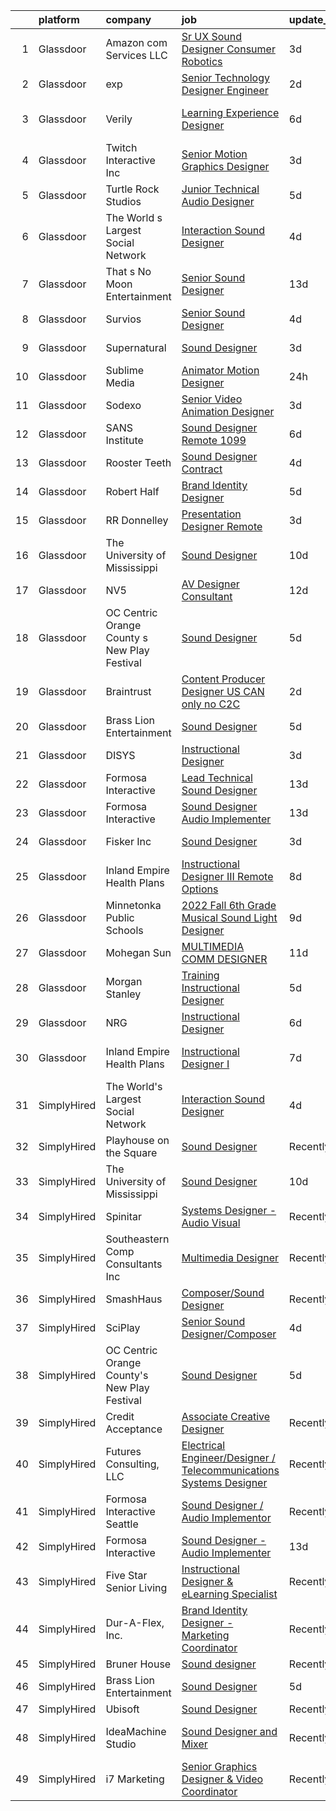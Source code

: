 

|    | platform    | company                                      | job                                                                                                                                                                                                                                                                                                                                                                                                                                                                                                                                                                                                                                                                                                                                                                                                                                                                                                                                                                                                                                                                          | update_time   | location                |
|---:|:------------|:---------------------------------------------|:-----------------------------------------------------------------------------------------------------------------------------------------------------------------------------------------------------------------------------------------------------------------------------------------------------------------------------------------------------------------------------------------------------------------------------------------------------------------------------------------------------------------------------------------------------------------------------------------------------------------------------------------------------------------------------------------------------------------------------------------------------------------------------------------------------------------------------------------------------------------------------------------------------------------------------------------------------------------------------------------------------------------------------------------------------------------------------|:--------------|:------------------------|
|  1 | Glassdoor   | Amazon com Services LLC                      | [Sr  UX Sound Designer  Consumer Robotics](https://www.glassdoor.com/partner/jobListing.htm?pos=124&ao=1136043&s=58&guid=00000180efb432aaa5a4d9582de70c61&src=GD_JOB_AD&t=SR&vt=w&cs=1_95cbe262&cb=1653289006113&jobListingId=1007875427161&jrtk=3-0-1g3nr8coe36hq001-1g3nr8cosr0e3800-5ebc18dce4de66fd-)                                                                                                                                                                                                                                                                                                                                                                                                                                                                                                                                                                                                                                                                                                                                                                    | 3d            | San Francisco, CA       |
|  2 | Glassdoor   | exp                                          | [Senior Technology Designer  Engineer](https://www.glassdoor.com/partner/jobListing.htm?pos=118&ao=1136043&s=58&guid=00000180efb432aaa5a4d9582de70c61&src=GD_JOB_AD&t=SR&vt=w&cs=1_5e81b25d&cb=1653289006109&jobListingId=1007880446549&jrtk=3-0-1g3nr8coe36hq001-1g3nr8cosr0e3800-703fbfd2bd80e682-)                                                                                                                                                                                                                                                                                                                                                                                                                                                                                                                                                                                                                                                                                                                                                                        | 2d            | Coral Gables, FL        |
|  3 | Glassdoor   | Verily                                       | [Learning Experience Designer](https://www.glassdoor.com/partner/jobListing.htm?pos=122&ao=1136043&s=58&guid=00000180efb432aaa5a4d9582de70c61&src=GD_JOB_AD&t=SR&vt=w&ea=1&cs=1_4fb2332b&cb=1653289006112&jobListingId=1007867874321&jrtk=3-0-1g3nr8coe36hq001-1g3nr8cosr0e3800-3e7d36ded86b58a4-)                                                                                                                                                                                                                                                                                                                                                                                                                                                                                                                                                                                                                                                                                                                                                                           | 6d            | South San Francisco, CA |
|  4 | Glassdoor   | Twitch Interactive  Inc                      | [Senior Motion Graphics Designer](https://www.glassdoor.com/partner/jobListing.htm?pos=125&ao=1136043&s=58&guid=00000180efb432aaa5a4d9582de70c61&src=GD_JOB_AD&t=SR&vt=w&cs=1_3ab9da8e&cb=1653289006113&jobListingId=1007877108347&jrtk=3-0-1g3nr8coe36hq001-1g3nr8cosr0e3800-11c260c4e203b8e7-)                                                                                                                                                                                                                                                                                                                                                                                                                                                                                                                                                                                                                                                                                                                                                                             | 3d            | Los Angeles, CA         |
|  5 | Glassdoor   | Turtle Rock Studios                          | [Junior Technical Audio Designer](https://www.glassdoor.com/partner/jobListing.htm?pos=120&ao=1136043&s=58&guid=00000180efb432aaa5a4d9582de70c61&src=GD_JOB_AD&t=SR&vt=w&ea=1&cs=1_a5bcd285&cb=1653289006113&jobListingId=1007870459311&jrtk=3-0-1g3nr8coe36hq001-1g3nr8cosr0e3800-cf4b9ab2fe1d6299-)                                                                                                                                                                                                                                                                                                                                                                                                                                                                                                                                                                                                                                                                                                                                                                        | 5d            | Lake Forest, CA         |
|  6 | Glassdoor   | The World s Largest Social Network           | [Interaction Sound Designer](https://www.glassdoor.com/partner/jobListing.htm?pos=102&ao=1110586&s=58&guid=00000180efb432aaa5a4d9582de70c61&src=GD_JOB_AD&t=SR&vt=w&ea=1&cs=1_854df59e&cb=1653289006108&jobListingId=1007875077537&cpc=8795CF9063CD573D&jrtk=3-0-1g3nr8coe36hq001-1g3nr8cosr0e3800-df0d68b83c79321e--6NYlbfkN0DSgjPPcnEdvoK3uuxfISLALE6pB1FR7YSHOr_tSg5_QGIhoz_2VqUepdcKLBLI_zQfseoHRbL_z1N3qdKsw0z0CQCyIZgX9aXMncbEf7fYfGtX0HpM_BrvKvuhHEK2MOdjLfQD8jHe5lgPyN0VMvQeBI3cmaPp4-SJBe-EgxCoZhubb4qhr21jpHQ0MNPpMYTz5RBY35mQfgfEmZhzCXQhB95_a7wdrfiup1_p3NEHfCXSkd8HFaZYpzH4vhiswoisHgcgFJGVID5aq1cH1AS4QDKzztAfDLwhvZQeAHlzV2C8iM2Im7AncxEq5Si8ucB25q9aiZQugjlAZJaZLb843f5bNAiSTlvc6IJbP0YZj1gQ5Q94kdI0Tfl4BI1EF3nfHxRG5SPqOe56XKnwdz39fs3Un6to9A6UjOakD9AOLmmppdtR0E--CJ9Q_5-Z5DyixbATrNpIf0pFmdUxeC5rw9Aklo5_U4ngJebLWI9aUfjN4GzpleFVpfpAodRO4TLsEbCuV05yAaBqZOeRPMmHNW_ot8NjuLOvaoIXeS5IDSXN7_ZZphopv1Gc2MtUT44Bd2yAe7F0Rw%3D%3D)                                                                                                                            | 4d            | Los Angeles, CA         |
|  7 | Glassdoor   | That s No Moon Entertainment                 | [Senior Sound Designer](https://www.glassdoor.com/partner/jobListing.htm?pos=117&ao=1136043&s=58&guid=00000180efb432aaa5a4d9582de70c61&src=GD_JOB_AD&t=SR&vt=w&ea=1&cs=1_7966bf1e&cb=1653289006109&jobListingId=1007849300312&jrtk=3-0-1g3nr8coe36hq001-1g3nr8cosr0e3800-e432c58e55c8bc8b-)                                                                                                                                                                                                                                                                                                                                                                                                                                                                                                                                                                                                                                                                                                                                                                                  | 13d           | Los Angeles, CA         |
|  8 | Glassdoor   | Survios                                      | [Senior Sound Designer](https://www.glassdoor.com/partner/jobListing.htm?pos=115&ao=1136043&s=58&guid=00000180efb432aaa5a4d9582de70c61&src=GD_JOB_AD&t=SR&vt=w&ea=1&cs=1_b4431cdb&cb=1653289006109&jobListingId=1007874059145&jrtk=3-0-1g3nr8coe36hq001-1g3nr8cosr0e3800-ba1efa788d0c91b9-)                                                                                                                                                                                                                                                                                                                                                                                                                                                                                                                                                                                                                                                                                                                                                                                  | 4d            | Marina del Rey, CA      |
|  9 | Glassdoor   | Supernatural                                 | [Sound Designer](https://www.glassdoor.com/partner/jobListing.htm?pos=108&ao=1136043&s=58&guid=00000180efb432aaa5a4d9582de70c61&src=GD_JOB_AD&t=SR&vt=w&cs=1_3a57d722&cb=1653289006108&jobListingId=1007877114054&jrtk=3-0-1g3nr8coe36hq001-1g3nr8cosr0e3800-38116dd898de830c-)                                                                                                                                                                                                                                                                                                                                                                                                                                                                                                                                                                                                                                                                                                                                                                                              | 3d            | Los Angeles, CA         |
| 10 | Glassdoor   | Sublime Media                                | [Animator Motion Designer](https://www.glassdoor.com/partner/jobListing.htm?pos=126&ao=1136043&s=58&guid=00000180efb432aaa5a4d9582de70c61&src=GD_JOB_AD&t=SR&vt=w&ea=1&cs=1_a23e7687&cb=1653289006113&jobListingId=1007882534268&jrtk=3-0-1g3nr8coe36hq001-1g3nr8cosr0e3800-201f405589a83ce1-)                                                                                                                                                                                                                                                                                                                                                                                                                                                                                                                                                                                                                                                                                                                                                                               | 24h           | Remote                  |
| 11 | Glassdoor   | Sodexo                                       | [Senior Video Animation Designer](https://www.glassdoor.com/partner/jobListing.htm?pos=121&ao=1136043&s=58&guid=00000180efb432aaa5a4d9582de70c61&src=GD_JOB_AD&t=SR&vt=w&cs=1_bd1e0693&cb=1653289006112&jobListingId=1007875648139&jrtk=3-0-1g3nr8coe36hq001-1g3nr8cosr0e3800-824ad4086765dce8-)                                                                                                                                                                                                                                                                                                                                                                                                                                                                                                                                                                                                                                                                                                                                                                             | 3d            | Oak Island, NC          |
| 12 | Glassdoor   | SANS Institute                               | [Sound Designer  Remote   1099 ](https://www.glassdoor.com/partner/jobListing.htm?pos=109&ao=1136043&s=58&guid=00000180efb432aaa5a4d9582de70c61&src=GD_JOB_AD&t=SR&vt=w&ea=1&cs=1_480dcc10&cb=1653289006108&jobListingId=1007868278827&jrtk=3-0-1g3nr8coe36hq001-1g3nr8cosr0e3800-d1cba237f2f3cf9b-)                                                                                                                                                                                                                                                                                                                                                                                                                                                                                                                                                                                                                                                                                                                                                                         | 6d            | Bethesda, MD            |
| 13 | Glassdoor   | Rooster Teeth                                | [Sound Designer   Contract](https://www.glassdoor.com/partner/jobListing.htm?pos=105&ao=1136043&s=58&guid=00000180efb432aaa5a4d9582de70c61&src=GD_JOB_AD&t=SR&vt=w&cs=1_cf1afae0&cb=1653289006108&jobListingId=1007874483363&jrtk=3-0-1g3nr8coe36hq001-1g3nr8cosr0e3800-93a11b009d75416b-)                                                                                                                                                                                                                                                                                                                                                                                                                                                                                                                                                                                                                                                                                                                                                                                   | 4d            | Austin, TX              |
| 14 | Glassdoor   | Robert Half                                  | [Brand Identity Designer](https://www.glassdoor.com/partner/jobListing.htm?pos=104&ao=1110586&s=58&guid=00000180efb432aaa5a4d9582de70c61&src=GD_JOB_AD&t=SR&vt=w&ea=1&cs=1_470a0126&cb=1653289006108&jobListingId=1007870066888&cpc=A65DF3A704A48F9B&jrtk=3-0-1g3nr8coe36hq001-1g3nr8cosr0e3800-9b168cec76c1315b--6NYlbfkN0CpzDdaQkua3np5pkmj49lKioZwmwxQ-yx5plwbYmV_M1N0TAEqFh9qh49SsRCLmjAZJ6rIHy-zaqWnjmT1flRT51tmT43gy79KkG-2H7muSuyEB51y0dv7tGUgiZmbL7oHPW_ZW_mTztwVUz4qcavheYXC731WKi9YrShKvDscaEQQt8chSb_cMnJKwO6SXgawCEA1WIrgsRh9rDAvtQS1b7rhgPFNMEHYeU2iUGhNVESsVv2XlzzLNZJj0CYPXUhBHm7M6bWr2Vp3J8KoAK0OUxCjcf1A-ob2l-2ai6Lk15x2c1A344y2IAlqQQ3xuRfLog_rTv_X9iAf4Kkzov99x7RAJxu5qR_5XbtJLMtKhLyMM5xcuDQCQc8VNAg8nxAfmDgvc098AZUxzwKwYCSU43qtPcJ3UO2Yv3PhVWPc9d40WzGTdaTGdey-xCJSEAYWzNvFIY6-sUI4U5s8td6NJxnZ7qDhRECwDDt__h0XlZ3eOzCaYZ6XoM6eYrYCHcZCBLexfS33vQ%3D%3D)                                                                                                                                                                                               | 5d            | Hartford, CT            |
| 15 | Glassdoor   | RR Donnelley                                 | [Presentation Designer  Remote ](https://www.glassdoor.com/partner/jobListing.htm?pos=113&ao=1136043&s=58&guid=00000180efb432aaa5a4d9582de70c61&src=GD_JOB_AD&t=SR&vt=w&cs=1_fafda95c&cb=1653289006109&jobListingId=1007878134242&jrtk=3-0-1g3nr8coe36hq001-1g3nr8cosr0e3800-2796b47e6a88064f-)                                                                                                                                                                                                                                                                                                                                                                                                                                                                                                                                                                                                                                                                                                                                                                              | 3d            | Phoenix, AZ             |
| 16 | Glassdoor   | The University of Mississippi                | [Sound Designer](https://www.glassdoor.com/partner/jobListing.htm?pos=114&ao=1136043&s=58&guid=00000180efb432aaa5a4d9582de70c61&src=GD_JOB_AD&t=SR&vt=w&cs=1_d3633faa&cb=1653289006109&jobListingId=1007857196711&jrtk=3-0-1g3nr8coe36hq001-1g3nr8cosr0e3800-94e7ea772493ed08-)                                                                                                                                                                                                                                                                                                                                                                                                                                                                                                                                                                                                                                                                                                                                                                                              | 10d           | University, MS          |
| 17 | Glassdoor   | NV5                                          | [AV Designer Consultant](https://www.glassdoor.com/partner/jobListing.htm?pos=103&ao=1110586&s=58&guid=00000180efb432aaa5a4d9582de70c61&src=GD_JOB_AD&t=SR&vt=w&cs=1_e7aee54d&cb=1653289006107&jobListingId=1007850576382&cpc=0C139D4CAD5A6DB2&jrtk=3-0-1g3nr8coe36hq001-1g3nr8cosr0e3800-eccd2c5a3b3a53da--6NYlbfkN0B5ErWgTX1DuGpFjBtn3pzOpOEUZEj9qW8_LUrm9Vw7kb2d5uWKfKRSYXAKobuQtLOQE7O7DAbZnPDTN6cm3XE2LJnP0S076k_h1CsCkcepnfbqH6_Z3yRrjuiGqVJiZceeS1AC3LLvVuGDhRqmm4xHL2aFwH9YAbWt7yVeuLeZosr8zDIwycV7jWKETps4IF_AG9NPOAfUPnjGkMfUIMSxOB-fZKNCmeDEVy9a1VtNBPcrxAJzJeHODtF-A_mnWYWMvZyVFsoZxkZE4MzMbjEgn9RGm8ue-M1VQp35gR-9uD1t7jwHURrUpgcFVgU_DrnrmxyJsavRkdArwo0wEKE5uT8Nkd3gP0KmJOD-YHtNoY5BItUgZUdQ_pqF4FVhicplQuUGa6gE-TSfEaqE5l0hSRvjzsVYBTsN9TNNuM-9vkgq619U1nmCpNcatpG6QiiKlkasF7y5vlYQlChGMp5yElizc8Nsr4NeVotlEyA4PeUQypvnhOLSNQavj708KEheTWCfmAxRH2yBjhjAZa70mLsiaJvk5CyEoHx2Czmw1Of6-s_r4-y6bGXJOc43KPmGeqXWTmZvlzLQ09ow3uzgqo9vOmc-A7qhzKzLWqkEC2T6aJ5JYFPaT_oNuE6MevFBMkqaTj5efqaxzPkMjb4N3bqMd41nQb6HuckKKzMDm6QaJ2Sw8TWMeuElXAZodITdE1PZVXq3d5DjPutKNhiw) | 12d           | Los Angeles, CA         |
| 18 | Glassdoor   | OC Centric Orange County s New Play Festival | [Sound Designer](https://www.glassdoor.com/partner/jobListing.htm?pos=101&ao=1110586&s=58&guid=00000180efb432aaa5a4d9582de70c61&src=GD_JOB_AD&t=SR&vt=w&ea=1&cs=1_1d3ad9a3&cb=1653289006108&jobListingId=1007870723791&cpc=BAEB662971763A76&jrtk=3-0-1g3nr8coe36hq001-1g3nr8cosr0e3800-fd4368a3586bba7a--6NYlbfkN0Dx3r3E47sSe5bB3PIy1uzBZvlB7xy2NhfhZMlxQTsxrA7VYX76RqwMucjH9OTzUO3RFvMvhRUivB57RRnBfRjxc-4ogFQJurcuVdq-OcJZB_f0xvlru75RaLOSsvuWbXPxB_eXuCWz6Zhufl-kvVmn6tXmP8gQXdneRhMTbpurkebRmIqwK7Ir7sQhfW9J35l3xVg5foV5_9B6kA7id20uhTEK5ASHIiB5k7LnU7VieVKqLBgyQWyd7YlilPZaYAxOYXtOU49i8nTHzujc4Xg72BX5qnehNikCyqsKexuBdiIFCHB1dAp75cG_8LmIZrFEWnqdSLWfybIrvnMIN6u3WFAm1uWCtm5fLd_hWL9xYvtCyFAM9qC2RBqxdIn5jePrGvunLRK1yxn6pO1XCvyu1GNmb19iOAR90aJPUaquqceJKfTR2c16gZO4FiAYmY-BR5a-m1zrI_lbyATKG75Li6O3dILBoMSZYqJrlJWGs1F7j2SXzGEr)                                                                                                                                                                                                                                    | 5d            | Orange, CA              |
| 19 | Glassdoor   | Braintrust                                   | [Content Producer Designer  US CAN only  no C2C ](https://www.glassdoor.com/partner/jobListing.htm?pos=116&ao=1136043&s=58&guid=00000180efb432aaa5a4d9582de70c61&src=GD_JOB_AD&t=SR&vt=w&ea=1&cs=1_b0ca14c7&cb=1653289006109&jobListingId=1007880753506&jrtk=3-0-1g3nr8coe36hq001-1g3nr8cosr0e3800-63e79a7e66fdd123-)                                                                                                                                                                                                                                                                                                                                                                                                                                                                                                                                                                                                                                                                                                                                                        | 2d            | San Francisco, CA       |
| 20 | Glassdoor   | Brass Lion Entertainment                     | [Sound Designer](https://www.glassdoor.com/partner/jobListing.htm?pos=106&ao=1136043&s=58&guid=00000180efb432aaa5a4d9582de70c61&src=GD_JOB_AD&t=SR&vt=w&ea=1&cs=1_8e8b340a&cb=1653289006108&jobListingId=1007870214884&jrtk=3-0-1g3nr8coe36hq001-1g3nr8cosr0e3800-9a0ab488c4c0ebe6-)                                                                                                                                                                                                                                                                                                                                                                                                                                                                                                                                                                                                                                                                                                                                                                                         | 5d            | New York, NY            |
| 21 | Glassdoor   | DISYS                                        | [Instructional Designer](https://www.glassdoor.com/partner/jobListing.htm?pos=107&ao=1110586&s=58&guid=00000180efb432aaa5a4d9582de70c61&src=GD_JOB_AD&t=SR&vt=w&ea=1&cs=1_3a74fb0d&cb=1653289006109&jobListingId=1007876418674&cpc=FB7E4A1762AE5BEC&jrtk=3-0-1g3nr8coe36hq001-1g3nr8cosr0e3800-5ad26eea2b1e7445--6NYlbfkN0BTYkY06FZEdAAtNWO-eDAfNklmfZymsMF6eFRONl7rAMN5x_2sHrqXfWPo9rHDxSNN8QjcaIU6buKmhgQB-S5eVrda1BSV3-J5IWro73FGJt9-kzO7l0gQxix-dMX27t41aApb26VTeyGyjMmQivCCay8fzVFeVZ4078HnlB13tsZ9gynUTVElPwu_bl9paJmSFn_pEWm6xWzudfFfV22T-zRR9FyKH1i3MEReHO31wFMHcuvp_Yz2MPd0P2rbvThjTLHH64OqEtOQzVBRG-ZMSbFHKk-essW6TIdvu372R4ICUp3CjtFOmHwjM83-SfhbrHj3YMQQFix7Aga5DzVsLuVR_QtQ-zny1XuryQeMDnf88L8oLd5UxOke2RWDRbG0imoqBJV5Nr9Or3t3QdtbOcl66t806blYIq8VjFFvkOKgEvY-AiLzOsNbVOWkbKk01o5WH9RJe8TsYW7RviLSRI-BhhUjXOlxJKyOsUQUNfMZW1Kwc3njrzur3rx5dzTvm_L5HW9C_Q%3D%3D)                                                                                                                                                                                                | 3d            | Houston, TX             |
| 22 | Glassdoor   | Formosa Interactive                          | [Lead Technical Sound Designer](https://www.glassdoor.com/partner/jobListing.htm?pos=123&ao=1136043&s=58&guid=00000180efb432aaa5a4d9582de70c61&src=GD_JOB_AD&t=SR&vt=w&ea=1&cs=1_55bed9af&cb=1653289006113&jobListingId=1007849702405&jrtk=3-0-1g3nr8coe36hq001-1g3nr8cosr0e3800-1bf484af18a0cc2d-)                                                                                                                                                                                                                                                                                                                                                                                                                                                                                                                                                                                                                                                                                                                                                                          | 13d           | Burbank, CA             |
| 23 | Glassdoor   | Formosa Interactive                          | [Sound Designer   Audio Implementer](https://www.glassdoor.com/partner/jobListing.htm?pos=112&ao=1136043&s=58&guid=00000180efb432aaa5a4d9582de70c61&src=GD_JOB_AD&t=SR&vt=w&ea=1&cs=1_3a22d594&cb=1653289006109&jobListingId=1007850021897&jrtk=3-0-1g3nr8coe36hq001-1g3nr8cosr0e3800-9223f6e31324e5e2-)                                                                                                                                                                                                                                                                                                                                                                                                                                                                                                                                                                                                                                                                                                                                                                     | 13d           | Burbank, CA             |
| 24 | Glassdoor   | Fisker Inc                                   | [Sound Designer](https://www.glassdoor.com/partner/jobListing.htm?pos=110&ao=1136043&s=58&guid=00000180efb432aaa5a4d9582de70c61&src=GD_JOB_AD&t=SR&vt=w&cs=1_36396f4f&cb=1653289006108&jobListingId=1007877695356&jrtk=3-0-1g3nr8coe36hq001-1g3nr8cosr0e3800-99a8529283b49395-)                                                                                                                                                                                                                                                                                                                                                                                                                                                                                                                                                                                                                                                                                                                                                                                              | 3d            | Manhattan Beach, CA     |
| 25 | Glassdoor   | Inland Empire Health Plans                   | [Instructional Designer III  Remote Options ](https://www.glassdoor.com/partner/jobListing.htm?pos=128&ao=1136043&s=58&guid=00000180efb432aaa5a4d9582de70c61&src=GD_JOB_AD&t=SR&vt=w&cs=1_5227fd90&cb=1653289006113&jobListingId=1007863299096&jrtk=3-0-1g3nr8coe36hq001-1g3nr8cosr0e3800-cbf2d7c0255a5405-)                                                                                                                                                                                                                                                                                                                                                                                                                                                                                                                                                                                                                                                                                                                                                                 | 8d            | Rancho Cucamonga, CA    |
| 26 | Glassdoor   | Minnetonka Public Schools                    | [2022 Fall 6th Grade Musical Sound   Light Designer](https://www.glassdoor.com/partner/jobListing.htm?pos=111&ao=1136043&s=58&guid=00000180efb432aaa5a4d9582de70c61&src=GD_JOB_AD&t=SR&vt=w&cs=1_c612ee72&cb=1653289006109&jobListingId=1007861411589&jrtk=3-0-1g3nr8coe36hq001-1g3nr8cosr0e3800-0d77210a2fdb6a7e-)                                                                                                                                                                                                                                                                                                                                                                                                                                                                                                                                                                                                                                                                                                                                                          | 9d            | Minnetonka, MN          |
| 27 | Glassdoor   | Mohegan Sun                                  | [MULTIMEDIA COMM  DESIGNER](https://www.glassdoor.com/partner/jobListing.htm?pos=119&ao=1136043&s=58&guid=00000180efb432aaa5a4d9582de70c61&src=GD_JOB_AD&t=SR&vt=w&cs=1_ba43dcd0&cb=1653289006109&jobListingId=1007853239261&jrtk=3-0-1g3nr8coe36hq001-1g3nr8cosr0e3800-af8e9bb662d69247-)                                                                                                                                                                                                                                                                                                                                                                                                                                                                                                                                                                                                                                                                                                                                                                                   | 11d           | Uncasville, CT          |
| 28 | Glassdoor   | Morgan Stanley                               | [Training Instructional Designer](https://www.glassdoor.com/partner/jobListing.htm?pos=127&ao=1136043&s=58&guid=00000180efb432aaa5a4d9582de70c61&src=GD_JOB_AD&t=SR&vt=w&cs=1_46023d34&cb=1653289006113&jobListingId=1007870154977&jrtk=3-0-1g3nr8coe36hq001-1g3nr8cosr0e3800-353f84402e7043d7-)                                                                                                                                                                                                                                                                                                                                                                                                                                                                                                                                                                                                                                                                                                                                                                             | 5d            | New York, NY            |
| 29 | Glassdoor   | NRG                                          | [Instructional Designer](https://www.glassdoor.com/partner/jobListing.htm?pos=129&ao=1136043&s=58&guid=00000180efb432aaa5a4d9582de70c61&src=GD_JOB_AD&t=SR&vt=w&cs=1_b8118608&cb=1653289006113&jobListingId=1007867130589&jrtk=3-0-1g3nr8coe36hq001-1g3nr8cosr0e3800-1eb04ffb7913306d-)                                                                                                                                                                                                                                                                                                                                                                                                                                                                                                                                                                                                                                                                                                                                                                                      | 6d            | Houston, TX             |
| 30 | Glassdoor   | Inland Empire Health Plans                   | [Instructional Designer I](https://www.glassdoor.com/partner/jobListing.htm?pos=130&ao=1136043&s=58&guid=00000180efb432aaa5a4d9582de70c61&src=GD_JOB_AD&t=SR&vt=w&cs=1_4e512c30&cb=1653289006115&jobListingId=1007863979182&jrtk=3-0-1g3nr8coe36hq001-1g3nr8cosr0e3800-2e796fc958185ac0-)                                                                                                                                                                                                                                                                                                                                                                                                                                                                                                                                                                                                                                                                                                                                                                                    | 7d            | Rancho Cucamonga, CA    |
| 31 | SimplyHired | The World's Largest Social Network           | [Interaction Sound Designer](https://www.simplyhired.com/job/X_oV7kZpGEkJqG5UjxMKjnHQ-MhPiOW1f6wgoz6SMHW81l04JxJgFg?q=sound+designer)                                                                                                                                                                                                                                                                                                                                                                                                                                                                                                                                                                                                                                                                                                                                                                                                                                                                                                                                        | 4d            | Menlo Park, CA          |
| 32 | SimplyHired | Playhouse on the Square                      | [Sound Designer](https://www.simplyhired.com/job/upfYW_PlePY9n9BtuRDvLMcFPxek8PcbDN8GyVB7gZpEBXeSlR7ieA?q=sound+designer)                                                                                                                                                                                                                                                                                                                                                                                                                                                                                                                                                                                                                                                                                                                                                                                                                                                                                                                                                    | Recently      | Memphis, TN             |
| 33 | SimplyHired | The University of Mississippi                | [Sound Designer](https://www.simplyhired.com/job/nXrfRHJaPo8UE45yIfLIpWy4MwPZvO_VWporKaih0GOu7KzHf-HxwQ?q=sound+designer)                                                                                                                                                                                                                                                                                                                                                                                                                                                                                                                                                                                                                                                                                                                                                                                                                                                                                                                                                    | 10d           | University, MS          |
| 34 | SimplyHired | Spinitar                                     | [Systems Designer - Audio Visual](https://www.simplyhired.com/job/PiNeERUccndeeLIg9ax4uIR5XK_VU2gF7JSBZ2nBKpqsJpQBRf-GyQ?q=sound+designer)                                                                                                                                                                                                                                                                                                                                                                                                                                                                                                                                                                                                                                                                                                                                                                                                                                                                                                                                   | Recently      | Concord, CA             |
| 35 | SimplyHired | Southeastern Comp Consultants Inc            | [Multimedia Designer](https://www.simplyhired.com/job/Mlp0JKon-86z_khKecnB9-W0eJINBNwq3kDaNNZ36zFb1XcdSeRuAg?q=sound+designer)                                                                                                                                                                                                                                                                                                                                                                                                                                                                                                                                                                                                                                                                                                                                                                                                                                                                                                                                               | Recently      | Austin, TX              |
| 36 | SimplyHired | SmashHaus                                    | [Composer/Sound Designer](https://www.simplyhired.com/job/5TV44fqNq9OE9PTw8D83ASmeufu-2onYgJ8O5l4Y0t9TzOHHgUVKrQ?q=sound+designer)                                                                                                                                                                                                                                                                                                                                                                                                                                                                                                                                                                                                                                                                                                                                                                                                                                                                                                                                           | Recently      | Remote                  |
| 37 | SimplyHired | SciPlay                                      | [Senior Sound Designer/Composer](https://www.simplyhired.com/job/MFRkWFxMfYfHxn1BijUSjkZo0C-Bv5a8G2ysJXs28cOhYb7VjQZ7eg?q=sound+designer)                                                                                                                                                                                                                                                                                                                                                                                                                                                                                                                                                                                                                                                                                                                                                                                                                                                                                                                                    | 4d            | United States           |
| 38 | SimplyHired | OC Centric Orange County's New Play Festival | [Sound Designer](https://www.simplyhired.com/job/jcESUf1qSCZpJiAdpAHKc3KrlXUkeiTD_GYvDSmfWogXQdHVLDhGcg?q=sound+designer)                                                                                                                                                                                                                                                                                                                                                                                                                                                                                                                                                                                                                                                                                                                                                                                                                                                                                                                                                    | 5d            | Orange, CA              |
| 39 | SimplyHired | Credit Acceptance                            | [Associate Creative Designer](https://www.simplyhired.com/job/99lU9R1f1VbRYF0Q_c-yGuZMmmD25hEAas5kKKKSFwK-tfObt3I_XQ?q=sound+designer)                                                                                                                                                                                                                                                                                                                                                                                                                                                                                                                                                                                                                                                                                                                                                                                                                                                                                                                                       | Recently      | Southfield, MI          |
| 40 | SimplyHired | Futures Consulting, LLC                      | [Electrical Engineer/Designer / Telecommunications Systems Designer](https://www.simplyhired.com/job/y3EpJAzW21twaJNAQgHz9JyHeK0v_gRA4RKZwI9tW8bQSOeVr4H_QA?q=sound+designer)                                                                                                                                                                                                                                                                                                                                                                                                                                                                                                                                                                                                                                                                                                                                                                                                                                                                                                | Recently      | Remote                  |
| 41 | SimplyHired | Formosa Interactive Seattle                  | [Sound Designer / Audio Implementor](https://www.simplyhired.com/job/avjNR7EH81oHklZvMSQqCgoBFjcCKb-fTTJCaFBzVPTj9e4V8c6GOQ?q=sound+designer)                                                                                                                                                                                                                                                                                                                                                                                                                                                                                                                                                                                                                                                                                                                                                                                                                                                                                                                                | Recently      | Seattle, WA             |
| 42 | SimplyHired | Formosa Interactive                          | [Sound Designer - Audio Implementer](https://www.simplyhired.com/job/GbtqLBHXOYo50yDBfNAzMkKcy6o9hAwvshMGI3EoFyI9KWtR8LcgQA?q=sound+designer)                                                                                                                                                                                                                                                                                                                                                                                                                                                                                                                                                                                                                                                                                                                                                                                                                                                                                                                                | 13d           | Burbank, CA             |
| 43 | SimplyHired | Five Star Senior Living                      | [Instructional Designer & eLearning Specialist](https://www.simplyhired.com/job/oTZPL1wWK2cmOqji4vswi4vj0YGDnK7OTqW_Mj_7zFv6d-Vi6eIF7Q?q=sound+designer)                                                                                                                                                                                                                                                                                                                                                                                                                                                                                                                                                                                                                                                                                                                                                                                                                                                                                                                     | Recently      | Newton, MA              |
| 44 | SimplyHired | Dur-A-Flex, Inc.                             | [Brand Identity Designer - Marketing Coordinator](https://www.simplyhired.com/job/R64jRkQkz5c4uAjoUHoVIXUUGZsCSy6n0isNMLlA2kzi3aMM4c-LOw?q=sound+designer)                                                                                                                                                                                                                                                                                                                                                                                                                                                                                                                                                                                                                                                                                                                                                                                                                                                                                                                   | Recently      | East Hartford, CT       |
| 45 | SimplyHired | Bruner House                                 | [Sound designer](https://www.simplyhired.com/job/-2YVi9EnB_pvK1wFC3qDZaqLIZuwfsQ-SDQ7uHpoVsICt4gVUXbnCA?q=sound+designer)                                                                                                                                                                                                                                                                                                                                                                                                                                                                                                                                                                                                                                                                                                                                                                                                                                                                                                                                                    | Recently      | Remote                  |
| 46 | SimplyHired | Brass Lion Entertainment                     | [Sound Designer](https://www.simplyhired.com/job/q-ZCQdeJqv7NAwrYJ0jsi6WeleZKn3Ytip2Iqnr_hmodTJo0I36GEg?q=sound+designer)                                                                                                                                                                                                                                                                                                                                                                                                                                                                                                                                                                                                                                                                                                                                                                                                                                                                                                                                                    | 5d            | New York, NY            |
| 47 | SimplyHired | Ubisoft                                      | [Sound Designer](https://www.simplyhired.com/job/vxYr5F9VZep1RZgYaoR1UQWOozcydh_6kjvx9RfGmOzCghEoGvTnog?q=sound+designer)                                                                                                                                                                                                                                                                                                                                                                                                                                                                                                                                                                                                                                                                                                                                                                                                                                                                                                                                                    | Recently      | Cary, NC                |
| 48 | SimplyHired | IdeaMachine Studio                           | [Sound Designer and Mixer](https://www.simplyhired.com/job/3_cnKWbKCzfz8K406esix9aXeGkS2iLw6vp3jwYHfDLUWBO0TV9GDQ?q=sound+designer)                                                                                                                                                                                                                                                                                                                                                                                                                                                                                                                                                                                                                                                                                                                                                                                                                                                                                                                                          | Recently      | San Francisco, CA       |
| 49 | SimplyHired | i7 Marketing                                 | [Senior Graphics Designer & Video Coordinator](https://www.simplyhired.com/job/4n3TG70GG5uWcUJLeAseo9ky15xYElw16AmoRsLP2qrV4LCVMasiEw?q=sound+designer)                                                                                                                                                                                                                                                                                                                                                                                                                                                                                                                                                                                                                                                                                                                                                                                                                                                                                                                      | Recently      | Remote                  |